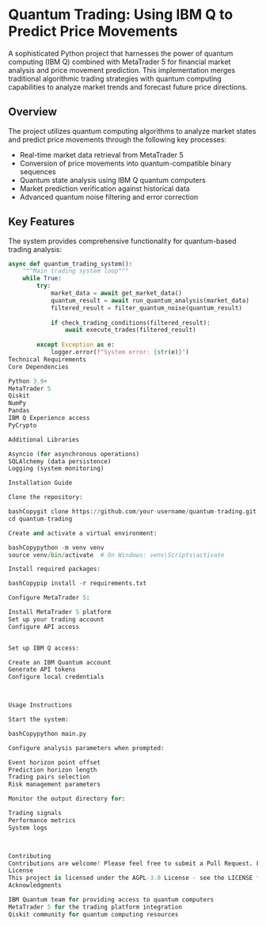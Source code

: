 
# Quantum Trading: Using IBM Q to Predict Price Movements

A sophisticated Python project that harnesses the power of quantum computing (IBM Q) combined with MetaTrader 5 for financial market analysis and price movement prediction. This implementation merges traditional algorithmic trading strategies with quantum computing capabilities to analyze market trends and forecast future price directions.

## Overview

The project utilizes quantum computing algorithms to analyze market states and predict price movements through the following key processes:

- Real-time market data retrieval from MetaTrader 5
- Conversion of price movements into quantum-compatible binary sequences
- Quantum state analysis using IBM Q quantum computers
- Market prediction verification against historical data
- Advanced quantum noise filtering and error correction

## Key Features

The system provides comprehensive functionality for quantum-based trading analysis:

```python
async def quantum_trading_system():
    """Main trading system loop"""
    while True:
        try:
            market_data = await get_market_data()
            quantum_result = await run_quantum_analysis(market_data)
            filtered_result = filter_quantum_noise(quantum_result)
            
            if check_trading_conditions(filtered_result):
                await execute_trades(filtered_result)
                
        except Exception as e:
            logger.error(f"System error: {str(e)}")
Technical Requirements
Core Dependencies

Python 3.9+
MetaTrader 5
Qiskit
NumPy
Pandas
IBM Q Experience access
PyCrypto

Additional Libraries

Asyncio (for asynchronous operations)
SQLAlchemy (data persistence)
Logging (system monitoring)

Installation Guide

Clone the repository:

bashCopygit clone https://github.com/your-username/quantum-trading.git
cd quantum-trading

Create and activate a virtual environment:

bashCopypython -m venv venv
source venv/bin/activate  # On Windows: venv\Scripts\activate

Install required packages:

bashCopypip install -r requirements.txt

Configure MetaTrader 5:

Install MetaTrader 5 platform
Set up your trading account
Configure API access


Set up IBM Q access:

Create an IBM Quantum account
Generate API tokens
Configure local credentials



Usage Instructions

Start the system:

bashCopypython main.py

Configure analysis parameters when prompted:

Event horizon point offset
Prediction horizon length
Trading pairs selection
Risk management parameters

Monitor the output directory for:

Trading signals
Performance metrics
System logs



Contributing
Contributions are welcome! Please feel free to submit a Pull Request. For major changes, please open an issue first to discuss what you would like to change.
License
This project is licensed under the AGPL-3.0 License - see the LICENSE file for details.
Acknowledgments

IBM Quantum team for providing access to quantum computers
MetaTrader 5 for the trading platform integration
Qiskit community for quantum computing resources
